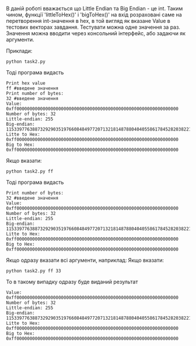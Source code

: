 В даній роботі вважається що Little Endian та Big Endian - це int.
Таким чином, функції 'littleToHex()' і 'bigToHex()' на вхід розраховані саме на перетворення int-значення в hex, в той вигляд як вказане Value в тестових векторах завдання.
Тестувати можна одне значення за раз.
Значення можна вводити через консольний інтерфейс, або задаючи як аргументи.

Приклади:
```shell-script
python task2.py
```

Тоді програма видасть
```
Print hex value
ff #введене значення
Print number of bytes:
32 #введене значення
Value: 0xff00000000000000000000000000000000000000000000000000000000000000
Number of bytes: 32
Little-endian: 255
Big-endian: 115339776388732929035197660848497720713218148788040405586178452820382218977280
Litte to Hex:  0xff00000000000000000000000000000000000000000000000000000000000000
Big to Hex:  0xff00000000000000000000000000000000000000000000000000000000000000
```
Якщо вказати:
``` shell-script
python task2.py ff
```
Тоді програма видасть
```
Print number of bytes:
32 #введене значення
Value: 0xff00000000000000000000000000000000000000000000000000000000000000
Number of bytes: 32
Little-endian: 255
Big-endian: 115339776388732929035197660848497720713218148788040405586178452820382218977280
Litte to Hex:  0xff00000000000000000000000000000000000000000000000000000000000000
Big to Hex:  0xff00000000000000000000000000000000000000000000000000000000000000
```

Якщо одразу вказати всі аргументи, наприклад:
Якщо вказати:
``` shell-script
python task2.py ff 33
```
То в такому випадку одразу буде виданий результат
```
Value: 0xff00000000000000000000000000000000000000000000000000000000000000
Number of bytes: 32
Little-endian: 255
Big-endian: 115339776388732929035197660848497720713218148788040405586178452820382218977280
Litte to Hex:  0xff00000000000000000000000000000000000000000000000000000000000000
Big to Hex:  0xff00000000000000000000000000000000000000000000000000000000000000
```
